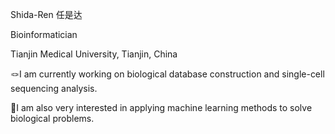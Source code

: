 Shida-Ren 任是达

Bioinformatician

Tianjin Medical University, Tianjin, China

🪢I am currently working on biological database construction and single-cell sequencing analysis.

🧬I am also very interested in applying machine learning methods to solve biological problems.
